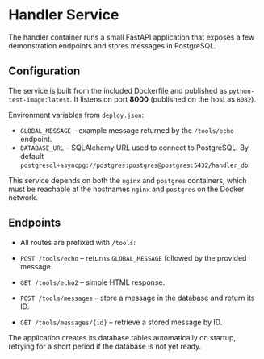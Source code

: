 # Handler Service

The handler container runs a small FastAPI application that exposes a few demonstration endpoints and stores messages in PostgreSQL.

## Configuration

The service is built from the included Dockerfile and published as `python-test-image:latest`. It listens on port **8000** (published on the host as `8082`).

Environment variables from `deploy.json`:

- `GLOBAL_MESSAGE` – example message returned by the `/tools/echo` endpoint.
- `DATABASE_URL` – SQLAlchemy URL used to connect to PostgreSQL. By default `postgresql+asyncpg://postgres:postgres@postgres:5432/handler_db`.

This service depends on both the `nginx` and `postgres` containers, which must be reachable at the hostnames `nginx` and `postgres` on the Docker network.

## Endpoints

- All routes are prefixed with `/tools`:

- `POST /tools/echo` – returns `GLOBAL_MESSAGE` followed by the provided message.
- `GET /tools/echo2` – simple HTML response.
- `POST /tools/messages` – store a message in the database and return its ID.
- `GET /tools/messages/{id}` – retrieve a stored message by ID.

The application creates its database tables automatically on startup, retrying for a short period if the database is not yet ready.

